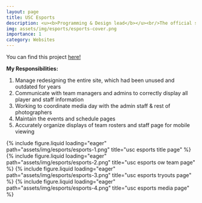```yaml
---
layout: page
title: USC Esports
description: <u><b>Programming & Design lead</b></u><br/>The official site for USC Esports<br/>November 2024 - ongoing
img: assets/img/esports/esports-cover.png
importance: 1
category: Websites
---
```


You can find this project <a href="https://www.usctrojanesports.com/">here!</a>

<b>My Responsibilities:</b>

1. Manage redesigning the entire site, which had been unused and outdated for years
2. Communicate with team managers and admins to correctly display all player and staff information
3. Working to coordinate media day with the admin staff & rest of photographers
4. Maintain the events and schedule pages
5. Accurately organize displays of team rosters and staff page for mobile viewing

{% include figure.liquid loading="eager" path="assets/img/esports/esports-1.png" title="usc esports title page" %}
{% include figure.liquid loading="eager" path="assets/img/esports/esports-2.png" title="usc esports ow team page" %}
{% include figure.liquid loading="eager" path="assets/img/esports/esports-3.png" title="usc esports tryouts page" %}
{% include figure.liquid loading="eager" path="assets/img/esports/esports-4.png" title="usc esports media page" %}
